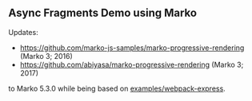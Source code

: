 Async Fragments Demo using Marko
---

Updates:

* https://github.com/marko-js-samples/marko-progressive-rendering (Marko 3; 2016)
* https://github.com/abiyasa/marko-progressive-rendering (Marko 3; 2017)

to Marko 5.3.0 while being based on [examples/webpack-express](https://github.com/marko-js/examples/tree/master/examples/webpack-express).
